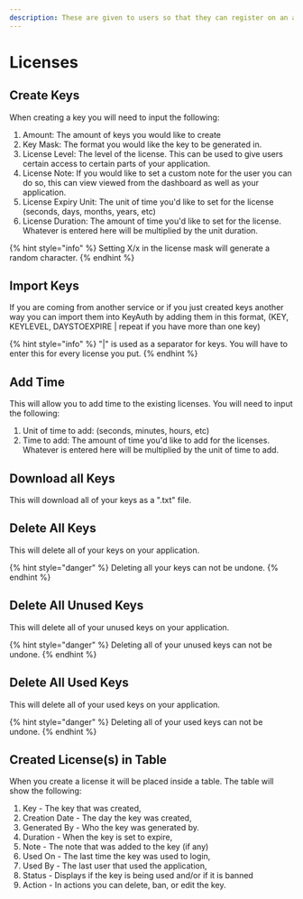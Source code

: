 ```yaml
---
description: These are given to users so that they can register on an application.
---
```


# Licenses

## Create Keys

When creating a key you will need to input the following:&#x20;

1. Amount: The amount of keys you would like to create
2. Key Mask: The format you would like the key to be generated in.&#x20;
3. License Level: The level of the license. This can be used to give users certain access to certain parts of your application.&#x20;
4. License Note: If you would like to set a custom note for the user you can do so, this can view viewed from the dashboard as well as your application.&#x20;
5. License Expiry Unit: The unit of time you'd like to set for the license (seconds, days, months, years, etc)
6. License Duration: The amount of time you'd like to set for the license. Whatever is entered here will be multiplied by the unit duration.&#x20;

{% hint style="info" %}
Setting X/x in the license mask will generate a random character.&#x20;
{% endhint %}

## Import Keys

If you are coming from another service or if you just created keys another way you can import them into KeyAuth by adding them in this format, (KEY, KEYLEVEL, DAYSTOEXPIRE | repeat if you have more than one key)

{% hint style="info" %}
"|" is used as a separator for keys. You will have to enter this for every license you put.
{% endhint %}

## Add Time

This will allow you to add time to the existing licenses. You will need to input the following:&#x20;

1. Unit of time to add: (seconds, minutes, hours, etc)
2. Time to add: The amount of time you'd like to add for the licenses. Whatever is entered here will be multiplied by the unit of time to add.&#x20;

## Download all Keys

This will download all of your keys as a ".txt" file.&#x20;

## Delete All Keys

This will delete all of your keys on your application.&#x20;

{% hint style="danger" %}
Deleting all your keys can not be undone.
{% endhint %}

## Delete All Unused Keys

This will delete all of your unused keys on your application.

{% hint style="danger" %}
Deleting all of your unused keys can not be undone.
{% endhint %}

## Delete All Used Keys

This will delete all of your used keys on your application.&#x20;

{% hint style="danger" %}
Deleting all of your used keys can not be undone.&#x20;
{% endhint %}

## Created License(s) in Table

When you create a license it will be placed inside a table. The table will show the following:&#x20;

1. Key - The key that was created,
2. Creation Date - The day the key was created,
3. Generated By - Who the key was generated by.
4. Duration - When the key is set to expire,
5. Note - The note that was added to the key (if any)
6. Used On - The last time the key was used to login,
7. Used By - The last user that used the application,
8. Status - Displays if the key is being used and/or if it is banned
9. Action - In actions you can delete, ban, or edit the key.
